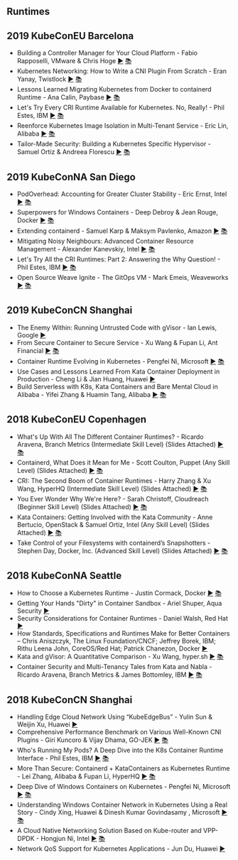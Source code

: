 Runtimes
---
## 2019 KubeConEU Barcelona

* Building a Controller Manager for Your Cloud Platform - Fabio Rapposelli, VMware &amp; Chris Hoge [▶️](https://www.youtube.com/watch?v=kO7qJKPgxS0) [ 📚](https://static.sched.com/hosted_files/kccnceu19/d6/Kubecon%20EU%202019%20-%20Building%20a%20Controller%20Manager%20for%20Your%20Cloud%20Platform.pdf)
* Kubernetes Networking: How to Write a CNI Plugin From Scratch - Eran Yanay, Twistlock [▶️](https://www.youtube.com/watch?v=zmYxdtFzK6s) [ 📚](https://static.sched.com/hosted_files/kccnceu19/31/CNI%20-%20Kubecon%20Barcelona.pdf)
* Lessons Learned Migrating Kubernetes from Docker to containerd Runtime - Ana Calin, Paybase [▶️](https://www.youtube.com/watch?v=uDOu6rK4yOk) [ 📚](https://static.sched.com/hosted_files/kccnceu19/99/KubeCon%20Pres%20-%20Ana%20Calin%20%281%29.pdf)
* Let&#39;s Try Every CRI Runtime Available for Kubernetes. No, Really! - Phil Estes, IBM [▶️](https://www.youtube.com/watch?v=FKoVztEQHss) [ 📚](https://static.sched.com/hosted_files/kccnceu19/33/All%20The%20CRI%20Runtimes.pdf)
* Reenforce Kubernetes Image Isolation in Multi-Tenant Service - Eric Lin, Alibaba [▶️](https://www.youtube.com/watch?v=s0L2jej28k4) [ 📚](https://static.sched.com/hosted_files/kccnceu19/48/Reenforce%20Kubernetes%20image%20isolation%20in%20multi-tenant%20service.pdf)
* Tailor-Made Security: Building a Kubernetes Specific Hypervisor - Samuel Ortiz &amp; Andreea Florescu [▶️](https://www.youtube.com/watch?v=t41Bh_sIVDQ) [ 📚](https://kccnceu19.sched.com/event/MPd5/tailor-made-security-building-a-kubernetes-specific-hypervisor-samuel-ortiz-intel-andreea-florescu-amazon)

## 2019 KubeConNA San Diego

* PodOverhead: Accounting for Greater Cluster Stability - Eric Ernst, Intel [▶️](https://www.youtube.com/watch?v=Y1WvrNzUxkM) [ 📚](https://static.sched.com/hosted_files/kccncna19/1f/kubecon-PodOverhead-v2.pdf)
* Superpowers for Windows Containers - Deep Debroy & Jean Rouge, Docker [▶️](https://www.youtube.com/watch?v=fa5Q8VCyS3k) [ 📚](https://static.sched.com/hosted_files/kccncna19/1e/WindowsSuperpowers.pdf)
* Extending containerd - Samuel Karp & Maksym Pavlenko, Amazon [▶️](https://www.youtube.com/channel/UCvqbFHwN-nwalWPjPUKpvTA) [ 📚](https://static.sched.com/hosted_files/kccncna19/3c/extending-containerd-kubecon.pdf)
* Mitigating Noisy Neighbours: Advanced Container Resource Management - Alexander Kanevskiy, Intel [▶️](https://www.youtube.com/watch?v=9krJItZYX4U) [ 📚](https://static.sched.com/hosted_files/kccncna19/9a/Mitigating%20Noisy%20Neighbors-%20Advanced%20Container%20Resource%20Management%20-%202019-11-11%20v0.9.pdf)
* Let's Try All the CRI Runtimes: Part 2: Answering the Why Question! - Phil Estes, IBM [▶️](https://www.youtube.com/watch?v=92MQcV0GSyk) [ 📚](https://static.sched.com/hosted_files/kccncna19/18/All%20The%20CRI%20Runtimes_%20KubeCon%20Part%202.pdf)
* Open Source Weave Ignite - The GitOps VM - Mark Emeis, Weaveworks [▶️](https://www.youtube.com/watch?v=r8ImiQboPZk) [ 📚](https://static.sched.com/hosted_files/kccncna19/94/Weave%20Ignite%20-%20kubecon-na-19.pdf)

 

## 2019 KubeConCN Shanghai

* The Enemy Within: Running Untrusted Code with gVisor - Ian Lewis, Google [▶️](https://youtu.be/1Ib-rfSzDuM) 
* From Secure Container to Secure Service - Xu Wang & Fupan Li, Ant Financial [▶️](https://youtu.be/ch1KzUO2Oiw) [ 📚](https://static.sched.com/hosted_files/kccncosschn19eng/4f/from-secure-container-to-sercure-service-v1%281%29.pdf)
* Container Runtime Evolving in Kubernetes - Pengfei Ni, Microsoft [▶️](https://youtu.be/CFJSvSb8LNQ) [ 📚](https://static.sched.com/hosted_files/kccncosschn19eng/8d/KubeCon_China_2019_Container_Runtime_Evolving.pdf)
* Use Cases and Lessons Learned From Kata Container Deployment in Production - Cheng Li & Jian Huang, Huawei [▶️](https://youtu.be/mD5KXQrFyJw) 
* Build Serverless with K8s, Kata Containers and Bare Mental Cloud in Alibaba - Yifei Zhang & Huamin Tang, Alibaba [▶️](https://youtu.be/ra7aAnuEZw4) [ 📚](https://static.sched.com/hosted_files/kccncosschn19eng/66/presentation.pdf)



## 2018 KubeConEU  Copenhagen

* What's Up With All The Different Container Runtimes? - Ricardo Aravena, Branch Metrics (Intermediate Skill Level) (Slides Attached) [▶️](https://youtu.be/lHv0LVEIPk8) [ 📚](https://static.sched.com/hosted_files/kccnceu18/08/What%E2%80%99s%20Up%20With%20All%20the%20Container%20Runtimes.pdf)
* Containerd, What Does it Mean for Me - Scott Coulton, Puppet (Any Skill Level) (Slides Attached) [▶️](https://youtu.be/dBm9n_nq-Uc) [ 📚](https://static.sched.com/hosted_files/kccnceu18/11/kubecon.pdf)
* CRI: The Second Boom of Container Runtimes - Harry Zhang & Xu Wang, HyperHQ (Intermediate Skill Level) (Slides Attached) [▶️](https://youtu.be/gVqa1cNIZT0) [ 📚](https://static.sched.com/hosted_files/kccnceu18/60/cri-second-boom-of-container-runtimes-KC_CNC_EU_2018.pdf)
* You Ever Wonder Why We're Here? - Sarah Christoff, Cloudreach (Beginner Skill Level) (Slides Attached) [▶️](https://youtu.be/ZHYFDV3XKQ4) [ 📚](https://static.sched.com/hosted_files/kccnceu18/a4/You%20Ever%20Wonder%20Why%20We%E2%80%99re%20Here_%20%282%29.pptx)
* Kata Containers: Getting Involved with the Kata Community - Anne Bertucio, OpenStack & Samuel Ortiz, Intel (Any Skill Level) (Slides Attached) [▶️](https://youtu.be/bUOIJBUPPck) [ 📚](https://static.sched.com/hosted_files/kccnceu18/b0/Kata%20Community%20Kube%20Con.pdf)
* Take Control of your Filesystems with containerd’s Snapshotters - Stephen Day, Docker, Inc. (Advanced Skill Level) (Slides Attached) [▶️](https://youtu.be/ebynv9XxrLk) [ 📚](https://static.sched.com/hosted_files/kccnceu18/ec/snapshotters%20-%202018%20KubeCon%20EU.pdf)

 

## 2018 KubeConNA  Seattle

* How to Choose a Kubernetes Runtime - Justin Cormack, Docker [▶️](https://youtu.be/OZJkwvAnLb4) [ 📚](https://static.sched.com/hosted_files/kccna18/c6/KubeCon_%20How%20to%20Choose%20a%20Kubernetes%20Runtime.pdf)
* Getting Your Hands "Dirty" in Container Sandbox - Ariel Shuper, Aqua Security [▶️](https://youtu.be/SJirVfrIBNY) 
* Security Considerations for Container Runtimes - Daniel Walsh, Red Hat [▶️](https://youtu.be/HIM0HwWLJ7g) 
* How Standards, Specifications and Runtimes Make for Better Containers – Chris Aniszczyk, The Linux Foundation/CNCF; Jeffrey Borek, IBM; Rithu Leena John, CoreOS/Red Hat; Patrick Chanezon, Docker [▶️](https://youtu.be/0VPghX2vcTw)  
* Kata and gVisor: A Quantitative Comparison - Xu Wang, hyper.sh [▶️](https://youtu.be/WfEA--v5XpA) [ 📚](https://static.sched.com/hosted_files/kccna18/39/kata-containers-and-gvisor-a-quantitave-comparison.pdf)
* Container Security and Multi-Tenancy Tales from Kata and Nabla - Ricardo Aravena, Branch Metrics & James Bottomley, IBM [▶️](https://youtu.be/AgHMRJ16RAA) [ 📚](https://static.sched.com/hosted_files/kccna18/20/Container%20Security%20and%20Multi-Tenancy%20Tales%20from%20Kata%20and%20Nabla.pdf)

 

## 2018 KubeConCN Shanghai

* Handling Edge Cloud Network Using “KubeEdgeBus” - Yulin Sun & Weijin Xu, Huawei [▶️]()
* Comprehensive Performance Benchmark on Various Well-Known CNI Plugins - Giri Kuncoro & Vijay Dhama, GO-JEK [▶️]() [ 📚](https://static.sched.com/hosted_files/kccncchina2018english/1b/Benchmarking%20Various%20CNI%20Plugins.pdf)
* Who's Running My Pods? A Deep Dive into the K8s Container Runtime Interface - Phil Estes, IBM [▶️]() [ 📚](https://static.sched.com/hosted_files/kccncchina2018english/22/KubeCon-China-2018-Kubernetes-CRI-Runtimes-Containerd.pdf)
* More Than Secure: Containerd + KataContainers as Kubernetes Runtime - Lei Zhang, Alibaba & Fupan Li, HyperHQ [▶️]() [ 📚](https://static.sched.com/hosted_files/kccncchina2018english/b9/Lei-Zhang-kubecon2018-shanghai.pdf)
* Deep Dive of Windows Containers on Kubernetes - Pengfei Ni, Microsoft [▶️]() [ 📚](https://static.sched.com/hosted_files/kccncchina2018english/b9/windows-containers.pdf)
* Understanding Windows Container Network in Kubernetes Using a Real Story - Cindy Xing, Huawei & Dinesh Kumar Govindasamy , Microsoft [▶️]() [ 📚](https://static.sched.com/hosted_files/kccncchina2018english/9b/Combined-Kubecon%20-%20final.pptx)
* A Cloud Native Networking Solution Based on Kube-router and VPP-DPDK - Hongjun Ni, Intel [▶️]()  [ 📚](https://static.sched.com/hosted_files/kccncchina2018english/76/A%20Cloud%20Native%20Networking%20Solution%20Based%20on%20Kube-router%20and%20VPP-DPDK.pdf)
* Network QoS Support for Kubernetes Applications - Jun Du, Huawei [▶️]()

